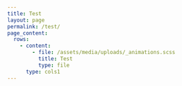 ```yaml
---
title: Test
layout: page
permalink: /test/
page_content:
  rows:
    - content:
        - file: /assets/media/uploads/_animations.scss
          title: Test
          type: file
      type: cols1
---
```


